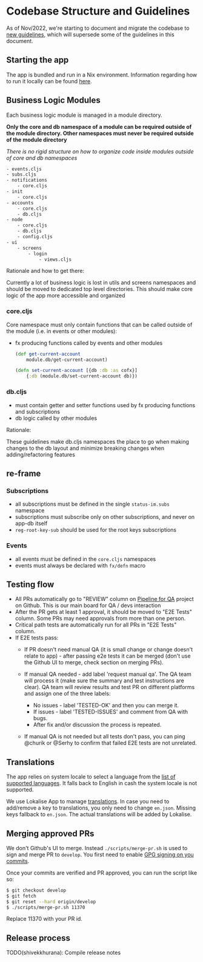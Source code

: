 # Codebase Structure and Guidelines

As of Nov/2022, we're starting to document and migrate the codebase to [new
guidelines](new-guidelines.md), which will supersede some of the guidelines in
this document.

## Starting the app

The app is bundled and run in a Nix environment. Information regarding how to run it locally can be found [here](https://status.im/technical/build_status/).

## Business Logic Modules

Each business logic module is managed in a module directory.

**Only the core and db namespace of a module can be required outside of the module directory. Other namespaces must never be required outside of the module directory**

*There is no rigid structure on how to organize code inside modules outside of core and db namespaces*

```txt
- events.cljs
- subs.cljs
- notifications
    - core.cljs
- init
    - core.cljs
- accounts
    - core.cljs
    - db.cljs
- node
    - core.cljs
    - db.cljs
    - config.cljs
- ui
    - screens
        - login
            - views.cljs
```

Rationale and how to get there:

Currently a lot of business logic is lost in utils and screens namespaces and should be moved to dedicated top level directories.
This should make core logic of the app more accessible and organized

### core.cljs

Core namespace must only contain functions that can be called outside of the module (i.e. in events or other modules):

- fx producing functions called by events and other modules

    ```clojure
    (def get-current-account
        module.db/get-current-account)

    (defn set-current-account [{db :db :as cofx}]
        {:db (module.db/set-current-account db)})
    ```

### db.cljs

- must contain getter and setter functions used by fx producing functions and subscriptions
- db logic called by other modules

Rationale:

These guidelines make db.cljs namespaces the place to go when making changes to the db layout and minimize breaking changes when adding/refactoring features

## re-frame

### Subscriptions

- all subscriptions must be defined in the single `status-im.subs` namespace
- subscriptions must subscribe only on other subscriptions, and never on app-db itself
- `reg-root-key-sub` should be used for the root keys subscriptions

### Events

- all events must be defined in the `core.cljs` namespaces
- events must always be declared with `fx/defn` macro

## Testing flow
- All PRs automatically go to "REVIEW" column on [Pipeline for QA](https://github.com/status-im/status-mobile/projects/7) project on Github. This is our main board for QA / devs interaction
- After the PR gets at least 1 approval, it should be moved to "E2E Tests" column. Some PRs may need approvals from more than one person.
- Critical path tests are automatically run for all PRs in "E2E Tests" column.
- If E2E tests pass:
  - If PR doesn't need manual QA (it is small change or change doesn't relate to app) - after passing e2e tests it can be merged (don't use the Github UI to merge, check section on merging PRs).

  - If manual QA needed - add label 'request manual qa'. The QA team will process it (make sure the summary and test instructions are clear). QA team will review results and test PR on different platforms and assign one of the three labels:
    - No issues - label 'TESTED-OK' and then you can merge it.
    - If issues - label 'TESTED-ISSUES' and comment from QA with bugs.
    - After fix and/or discussion the process is repeated.

  - If manual QA is not needed but all tests don't pass, you can ping @churik or @Serhy to confirm that failed E2E tests are not unrelated.

## Translations
The app relies on system locale to select a language from the [list of supported languages](https://github.com/status-im/status-mobile/blob/bda73867471cf2bb8a68b1cc27c9f94b92d9a58b/src/status_im/i18n_resources.cljs#L9). It falls back to English in cash the system locale is not supported.

We use Lokalise App to manage [translations](https://translate.status.im/). In case you need to add/remove a key to translations, you only need to change `en.json`. Missing keys fallback to `en.json`. The actual translations will be added by Lokalise.

## Merging approved PRs

We don't Github's UI to merge. Instead `./scripts/merge-pr.sh` is used to sign and merge PR to `develop`. You first need to enable [GPG signing on you commits](https://github.com/status-im/status-mobile/blob/develop/STARTING_GUIDE.md#configure-gpg-keys-for-signing-commits).

Once your commits are verified and PR approved, you can run the script like so:

```bash
$ git checkout develop
$ git fetch
$ git reset --hard origin/develop
$ ./scripts/merge-pr.sh 11370
```
Replace 11370 with your PR id.

## Release process
TODO(shivekkhurana): Compile release notes
